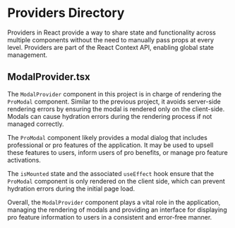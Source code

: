 # **Providers Directory**

Providers in React provide a way to share state and functionality across multiple components without the need to manually pass props at every level. Providers are part of the React Context API, enabling global state management.

## **ModalProvider.tsx**
The `ModalProvider` component in this project is in charge of rendering the `ProModal` component. Similar to the previous project, it avoids server-side rendering errors by ensuring the modal is rendered only on the client-side. Modals can cause hydration errors during the rendering process if not managed correctly.

The `ProModal` component likely provides a modal dialog that includes professional or pro features of the application. It may be used to upsell these features to users, inform users of pro benefits, or manage pro feature activations.

The `isMounted` state and the associated `useEffect` hook ensure that the `ProModal` component is only rendered on the client side, which can prevent hydration errors during the initial page load.

Overall, the `ModalProvider` component plays a vital role in the application, managing the rendering of modals and providing an interface for displaying pro feature information to users in a consistent and error-free manner.